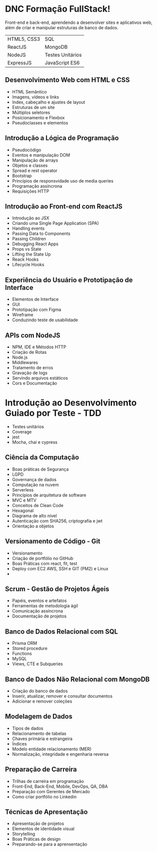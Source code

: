 # DNC Formação FullStack!

Front-end e back-end, aprendendo a desenvolver sites e aplicativos web, além de criar e manipular estruturas de banco de dados.


|                |                               |
|----------------|-------------------------------|
|HTML5, CSS3     |SQL                            |
|ReactJS         |MongoDB                        |
|NodeJS          |Testes Unitários               |
|ExpressJS       |JavaScript ES6                 |
 

## Desenvolvimento Web com HTML e CSS

* HTML Semântico
* Imagens, vídeos e links
* Index, cabeçalho e ajustes de layout
* Estruturas de um site
* Múltiplos seletores
* Posicionamento e Flexbox
* Pseudoclasses e elementos

## Introdução a Lógica de Programação

* Pseudocódigo
* Eventos e manipulação DOM
* Manipulação de arrays
* Objetos e classes
* Spread e rest operator
* Bootstrap
* Princípios de responsvidade uso de media queries
* Programação assíncrona
* Requisições HTTP

## Introdução ao Front-end com ReactJS

* Introdução ao JSX
* Criando uma Single Page Application (SPA)
* Handling events
* Passing Data to Components
* Passing Children
* Debugging React Apps
* Props vs State
* Lifting the State Up
* Reack Hooks
* Lifecycle Hooks

## Experiência do Usuário e Prototipação de Interface

* Elementos de Interface
* GUI
* Prototipação com Figma
* Wireframe
* Conduzindo teste de usabilidade

## APIs com NodeJS

* NPM, IDE e Métodos HTTP
* Criação de Rotas
* Node.js
* Middlewares
* Tratamento de erros
* Gravação de logs
* Servindo arquivos estáticos
* Cors e Documentação


# Introdução ao Desenvolvimento Guiado por Teste - TDD

* Testes unitários
* Coverage
* jest
* Mocha, chai e cypress

## Ciência da Computação

* Boas práticas de Segurança
* LGPD
* Governança de dados
* Computação na nuvem
* Serverless
* Princípios de arquitetura de software
* MVC e MTV
* Conceitos de Clean Code
* Hexagonal
* Diagrama de alto nível
* Autenticação com SHA256, criptografia e jwt
* Orientação a objetos

## Versionamento de Código - Git

* Versionamento
* Criação de portfólio no GitHub
* Boas Práticas com react, fit, test
* Deploy com EC2 AWS, SSH e GIT (PM2) e Linux
* 

## Scrum - Gestão de Projetos Ágeis

* Papéis, eventos e artefatos
* Ferramentas de metodologia ágil
* Comunicação assíncrona
* Documentação de projetos

## Banco de Dados Relacional com SQL

* Prisma ORM
* Stored procedure
* Functions
* MySQL
* Views, CTE e Subqueries


## Banco de Dados Não Relacional com MongoDB

* Criação do banco de dados
* Inserir, atualizar, remover e consultar documentos
* Adicionar e remover coleções

## Modelagem de Dados

* Tipos de dados
* Relacionamento de tabelas
* Chaves primária e estrangeira
* Índices
* Modelo entidade relacionamento (MER)
* Normalização, integridade e engenharia reversa

## Preparação de Carreira

* Trilhas de carreira em programação
* Front-End, Back-End, Mobile, DevOps, QA, DBA
* Preparação com Gerentes de Mercado
* Como criar portfólio no Linkedin

## Técnicas de Apresentação

* Apresentação de projetos
* Elementos de identidade visual
* Storytelling
* Boas Práticas de design
* Preparando-se para a aprensentação